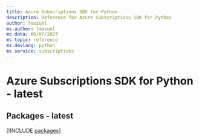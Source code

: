 ```yaml
---
title: Azure Subscriptions SDK for Python
description: Reference for Azure Subscriptions SDK for Python
author: lmazuel
ms.author: lmazuel
ms.data: 06/07/2023
ms.topic: reference
ms.devlang: python
ms.service: subscriptions
---
```

# Azure Subscriptions SDK for Python - latest
## Packages - latest
[!INCLUDE [packages](subscriptions-index.md)]